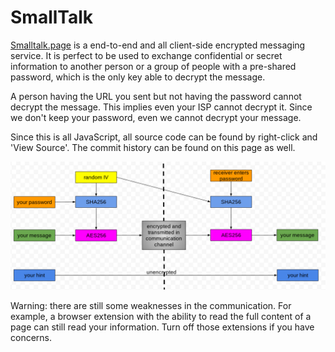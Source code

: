 # SmallTalk
[Smalltalk.page](https://smalltalk.page) is a end-to-end and all client-side encrypted messaging service. It is perfect to be used to exchange confidential or secret information to another person or a group of people with a pre-shared password, which is the only key able to decrypt the message.

A person having the URL you sent but not having the password cannot decrypt the message. This implies even your ISP cannot decrypt it. Since we don't keep your password, even we cannot decrypt your message.

Since this is all JavaScript, all source code can be found by right-click and 'View Source'. The commit history can be found on this page as well.

![How the encryption works](encryption.png)

Warning: there are still some weaknesses in the communication. For example, a browser extension with the ability to read the full content of a page can still read your information. Turn off those extensions if you have concerns.
